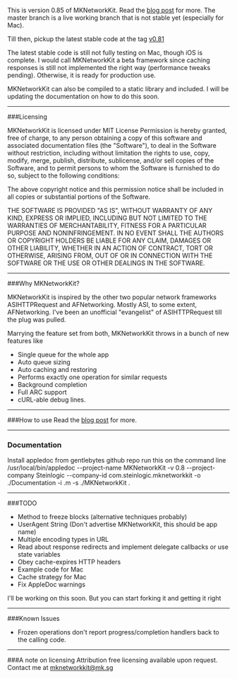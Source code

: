 This is version 0.85 of MKNetworkKit. Read the <a href="http://mk.sg/8w"> blog post</a> for more. The master branch is a live working branch that is not stable yet (especially for Mac). 

Till then, pickup the latest stable code at the tag <a href="https://github.com/MugunthKumar/MKNetworkKit/zipball/v0.81"> v0.81 </a>

The latest stable code is still not fully testing on Mac, though iOS is complete. I would call MKNetworkKit a beta framework since caching responses is still not implemented the right way (performance tweaks pending). Otherwise, it is ready for production use.

MKNetworkKit can also be compiled to a static library and included. I will be updating the documentation on how to do this soon.

---
###Licensing

MKNetworkKit is licensed under MIT License
Permission is hereby granted, free of charge, to any person obtaining a copy
of this software and associated documentation files (the "Software"), to deal
in the Software without restriction, including without limitation the rights
to use, copy, modify, merge, publish, distribute, sublicense, and/or sell
copies of the Software, and to permit persons to whom the Software is
furnished to do so, subject to the following conditions:

The above copyright notice and this permission notice shall be included in
all copies or substantial portions of the Software.

THE SOFTWARE IS PROVIDED "AS IS", WITHOUT WARRANTY OF ANY KIND, EXPRESS OR
IMPLIED, INCLUDING BUT NOT LIMITED TO THE WARRANTIES OF MERCHANTABILITY,
FITNESS FOR A PARTICULAR PURPOSE AND NONINFRINGEMENT. IN NO EVENT SHALL THE
AUTHORS OR COPYRIGHT HOLDERS BE LIABLE FOR ANY CLAIM, DAMAGES OR OTHER
LIABILITY, WHETHER IN AN ACTION OF CONTRACT, TORT OR OTHERWISE, ARISING FROM,
OUT OF OR IN CONNECTION WITH THE SOFTWARE OR THE USE OR OTHER DEALINGS IN
THE SOFTWARE.

---
###Why MKNetworkKit?

MKNetworkKit is inspired by the other two popular network frameworks ASIHTTPRequest and AFNetworking.
Mostly ASI, to some extent, AFNetworking. I've been an unofficial "evangelist" of ASIHTTPRequest till the plug was pulled.

Marrying the feature set from both, MKNetworkKit throws in a bunch of new features like

* Single queue for the whole app
* Auto queue sizing
* Auto caching and restoring
* Performs exactly one operation for similar requests
* Background completion
* Full ARC support
* cURL-able debug lines.

---
###How to use
Read the <a href="http://mk.sg/8w"> blog post</a> for more.

---
### Documentation
Install appledoc from gentlebytes github repo
run this on the command line
/usr/local/bin/appledoc --project-name MKNetworkKit -v 0.8 --project-company Steinlogic --company-id com.steinlogic.mknetworkkit -o ./Documentation -i .m -s ./MKNetworkKit .

---
###TODO

* Method to freeze blocks (alternative techniques probably)
* UserAgent String (Don't advertise MKNetworkKit, this should be app name)
* Multiple encoding types in URL
* Read about response redirects and implement delegate callbacks or use state variables
* Obey cache-expires HTTP headers
* Example code for Mac
* Cache strategy for Mac
* Fix AppleDoc warnings

I'll be working on this soon. But you can start forking it and getting it right

---
###Known Issues
* Frozen operations don't report progress/completion handlers back to the calling code.

---
###A note on licensing
Attribution free licensing available upon request. Contact me at <a href="mailto:mknetworkkit@mk.sg"> mknetworkkit@mk.sg </a>
